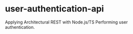 # user-authentication-api
Applying Architectural REST with Node.js/TS
Performing user authentication.
